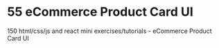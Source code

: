 # 55 eCommerce Product Card UI
 150 html/css/js and react mini exercises/tutorials - eCommerce Product Card UI
